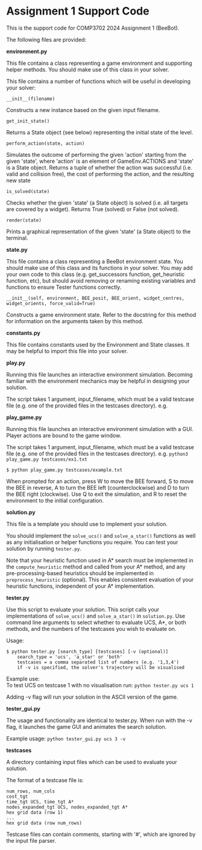 # Assignment 1 Support Code

This is the support code for COMP3702 2024 Assignment 1 (BeeBot).

The following files are provided:

**environment.py**

This file contains a class representing a game environment and supporting helper methods. You should make use of this 
class in your solver.

This file contains a number of functions which will be useful in developing your solver:

~~~~~
__init__(filename)
~~~~~
Constructs a new instance based on the given input filename.


~~~~~
get_init_state()
~~~~~
Returns a State object (see below) representing the initial state of the level.


~~~~~
perform_action(state, action)
~~~~~
Simulates the outcome of performing the given 'action' starting from the given 'state', where 'action' is an element of
GameEnv.ACTIONS and 'state' is a State object. Returns a tuple of whether the action was successful (i.e. valid and
collision free), the cost of performing the action, and the resulting new state


~~~~~
is_solved(state)
~~~~~
Checks whether the given 'state' (a State object) is solved (i.e. all targets are covered by a widget). Returns
True (solved) or False (not solved).


~~~~~
render(state)
~~~~~
Prints a graphical representation of the given 'state' (a State object) to the terminal.


**state.py**

This file contains a class representing a BeeBot environment state. You should make use of this class and its functions
in your solver. You may add your own code to this class (e.g. get_successors function, get_heuristic function, etc), but
should avoid removing or renaming existing variables and functions to ensure Tester functions correctly.

~~~~~
__init__(self, environment, BEE_posit, BEE_orient, widget_centres, widget_orients, force_valid=True)
~~~~~
Constructs a game environment state. Refer to the docstring for this method for information on the arguments taken
by this method.


**constants.py**

This file contains constants used by the Environment and State classes. It may be helpful to import this file into
your solver.


**play.py**

Running this file launches an interactive environment simulation. Becoming familiar with the environment mechanics may
be helpful in designing your solution.

The script takes 1 argument, input_filename, which must be a valid testcase file (e.g. one of the provided files in the
testcases directory). e.g.

**play_game.py**

Running this file launches an interactive environment simulation with a GUI. Player actions are bound to the game window.

The script takes 1 argument, input_filename, which must be a valid testcase file (e.g. one of the provided files in the
testcases directory). e.g.
`python3 play_game.py testcases/ex1.txt`

~~~~~
$ python play_game.py testcases/example.txt
~~~~~

When prompted for an action, press W to move the BEE forward, S to move the BEE in reverse, A to turn the BEE
left (counterclockwise) and D to turn the BEE right (clockwise). Use Q to exit the simulation, and R to reset the
environment to the initial configuration.


**solution.py**

This file is a template you should use to implement your solution.

You should implement the `solve_ucs()` and `solve_a_star()` functions as well as any initialisation or helper functions
you require.
You can test your solution by running `tester.py`.


Note that your heuristic function used in A* search must be implemented in the `compute_heuristic` method and called from your A* method, and any pre-processing-based heuristics should be implemented in `preprocess_heuristic` (optional). This enables consistent evaluation of your heuristic functions, independent of your A* implementation.

**tester.py** 

Use this script to evaluate your solution. This script calls your implementations of `solve_ucs()` and `solve_a_star()` 
in `solution.py`. Use command line arguments to select whether to evaluate UCS, A*, or both methods, and the numbers of
the testcases you wish to evaluate on.

Usage:
~~~~~
$ python tester.py [search_type] [testcases] [-v (optional)]
    search_type = 'ucs', 'a_star' or 'both'
    testcases = a comma separated list of numbers (e.g. '1,3,4')
    if -v is specified, the solver's trajectory will be visualised
~~~~~
  
Example use:   
To test UCS on testcase 1 with no visualisation run:
`python tester.py ucs 1` 

Adding -v flag will run your solution in the ASCII version of the game.

**tester_gui.py**

The usage and functionality are identical to tester.py. When run with the -v flag, it launches the game GUI and animates the search solution.

Example usage: `python tester_gui.py ucs 3 -v`

**testcases**

A directory containing input files which can be used to evaluate your solution.

The format of a testcase file is:
~~~~~
num_rows, num_cols
cost_tgt
time_tgt UCS, time_tgt A*
nodes_expanded_tgt UCS, nodes_expanded_tgt A*
hex grid data (row 1)
...
hex grid data (row num_rows)
~~~~~

Testcase files can contain comments, starting with '#', which are ignored by the input file parser.

